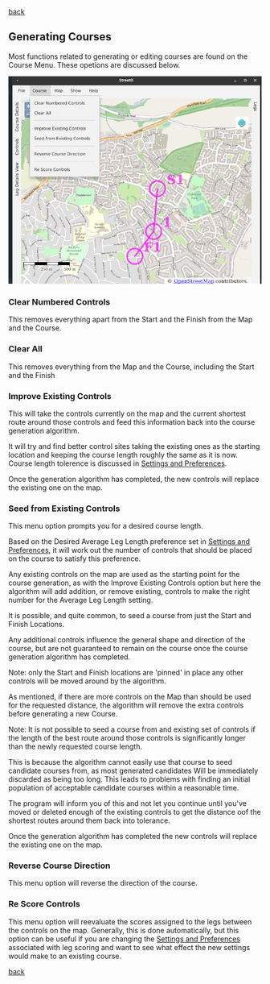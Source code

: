 [back](./index.md)

## Generating Courses

Most functions related to generating or editing courses are found on the Course Menu.
These opetions are discussed below.

![Image](./doc/coursemenu.png)

### Clear Numbered Controls
This removes everything apart from the Start and the Finish from the Map and the Course.

### Clear All
This removes everything from the Map and the Course, including the Start and the Finish

### Improve Existing Controls
This will take the controls currently on the map and the current shortest route around those controls
and feed this information back into the course generation algorithm.

It will try and find better control sites taking the existing ones as the starting location and keeping the 
course length roughly the same as it is now. Course length tolerence is discussed in [Settings and Preferences](./SettingsAndPreferences.md).

Once the generation algorithm has completed, the new controls will replace the existing one on the map.

### Seed from Existing Controls
This menu option prompts you for a desired course length.

Based on the Desired Average Leg Length preference set in [Settings and Preferences](./SettingsAndPreferences.md), it will
work out the number of controls that should be placed on the course to satisfy this preference.

Any existing controls on the map are used as the starting point for the course generation, as with the Improve Existing Controls
option but here the algorithm will add addition, or remove existing, controls to make the right number for the Average Leg Length setting.


It is possible, and quite common, to seed a course from just the Start and Finish Locations.

Any additional controls influence the general shape and direction of the course, but are not guaranteed to remain on
the course once the course generation algorithm has completed.

Note: only the Start and Finish locations are 'pinned' in place any other controls will be moved around by the algorithm.

As mentioned, if there are more controls on the Map than should be used for the requested distance, the algorithm will remove the extra controls before 
generating a new Course.

Note: It is not possible to seed a course from and existing set of controls if the length of the best route 
around those controls is significantly longer than the newly requested course length.

This is because the algorithm cannot easily use that course to seed candidate courses from, as most generated candidates
Will be immediately discarded as being too long. This leads to problems with finding an initial population
of acceptable candidate courses within a reasonable time.

The program will inform you of this and not let you continue until you've moved or deleted enough of the
existing controls to get the distance oof the shortest routes around them back into tolerance.

Once the generation algorithm has completed the new controls will replace the existing one on the map.

### Reverse Course Direction
This menu option will reverse the direction of the course. 

### Re Score Controls
This menu option will reevaluate the scores assigned to the legs between the controls on the map. Generally,
this is done automatically, but this option can be useful if you are changing the [Settings and Preferences](./SettingsAndPreferences.md)
associated with leg scoring and want to see what effect the new settings would make to an existing course.


[back](./index.md) 